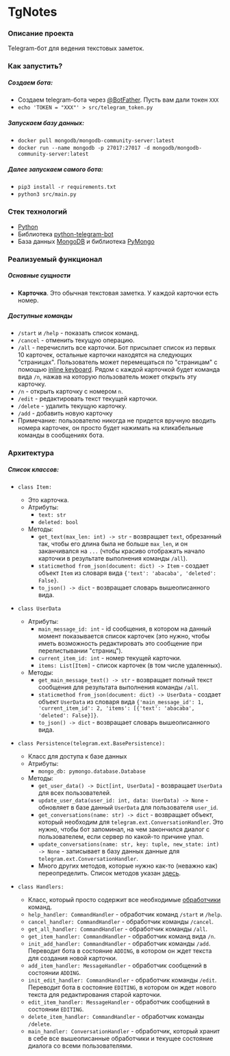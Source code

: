 # TgNotes

### Описание проекта
Telegram-бот для ведения текстовых заметок.

### Как запустить?
##### Создаем бота:
* Создаем telegram-бота через [@BotFather](https://t.me/botfather). Пусть вам дали токен ```XXX```
* ```echo 'TOKEN = "XXX"' > src/telegram_token.py```
##### Запускаем базу данных:
* ```docker pull mongodb/mongodb-community-server:latest```
* ```docker run --name mongodb -p 27017:27017 -d mongodb/mongodb-community-server:latest```
##### Далее запускаем самого бота:
* ```pip3 install -r requirements.txt```
* ```python3 src/main.py```

### Стек технологий
* [Python](https://www.python.org/)
* Библиотека [python-telegram-bot](https://python-telegram-bot.org/)
* База данных [MongoDB](https://www.mongodb.com/) и библиотека [PyMongo](https://pymongo.readthedocs.io/en/stable/)

### Реализуемый функционал
##### Основные сущности
* **Карточка**. Это обычная текстовая заметка. У каждой карточки есть номер.
##### Доступные команды
* ```/start``` и ```/help``` - показать список команд.
* ```/cancel``` - отменить текущую операцию.
* ```/all``` - перечислить все карточки. Бот присылает список из первых 10 карточек, остальные карточки находятся на следующих "страницах". Пользователь может перемещаться по "страницам" с помощью [inline keyboard](https://core.telegram.org/bots/features#inline-keyboards). Рядом с каждой карточкой будет команда вида ```/n```, нажав на которую пользователь может открыть эту карточку.
* ```/n``` - открыть карточку с номером ```n```.
* ```/edit``` - редактировать текст текущей карточки.
* ```/delete``` - удалить текущую карточку.
* ```/add``` - добавить новую карточку
* Примечание: пользователю никогда не придется вручную вводить номера карточек, он просто будет нажимать на кликабельные команды в сообщениях бота.

### Архитектура
##### Список классов:
* ```class Item:```
  * Это карточка.
  * Атрибуты:
    * ```text: str```
    * ```deleted: bool```
  * Методы:
    * ```get_text(max_len: int) -> str``` - возвращает ```text```, обрезанный так, чтобы его длина была не больше ```max_len```, и он заканчивался на ```...``` (чтобы красиво отображать начало карточки в результате выполнения команды ```/all```).
    * ```staticmethod from_json(document: dict) -> Item``` - создает объект ```Item``` из словаря вида ```{'text': 'abacaba', 'deleted': False}```.
    * ```to_json() -> dict``` - возвращает словарь вышеописанного вида.

* ```class UserData```
  * Атрибуты:
    * ```main_message_id: int``` - id сообщения, в котором на данный момент показывается список карточек (это нужно, чтобы иметь возможность редактировать это сообщение при перелистывании "страниц").
    * ```current_item_id: int``` - номер текущей карточки.
    * ```items: List[Item]``` - список карточек (в том числе удаленных).
  * Методы:
    * ```get_main_message_text() -> str``` - возвращает полный текст сообщения для результата выполнения команды ```/all```.
    * ```staticmethod from_json(document: dict) -> UserData``` - создает объект ```UserData``` из словаря вида ```{'main_message_id': 1, 'current_item_id': 2, 'items': [{'text': 'abacaba', 'deleted': False}]}```.
    * ```to_json() -> dict``` - возвращает словарь вышеописанного вида.

* ```class Persistence(telegram.ext.BasePersistence):```
  * Класс для доступа к базе данных
  * Атрибуты:
    * ```mongo_db: pymongo.database.Database```
  * Методы:
    * ```get_user_data() -> Dict[int, UserData]``` - возвращает ```UserData``` для всех пользователей.
    * ```update_user_data(user_id: int, data: UserData) -> None``` - обновляет в базе данный ```UserData``` для пользователя ```user_id```.
    * ```get_conversations(name: str) -> dict``` - возвращает объект, который необходим для ```telegram.ext.ConversationHandler```. Это нужно, чтобы бот запоминал, на чем закончился диалог с пользователем, если сервер по какой-то причине упал.
    * ```update_conversations(name: str, key: tuple, new_state: int) -> None``` - записывает в базу данных данные для ```telegram.ext.ConversationHandler```.
    * Много других методов, которые нужно как-то (неважно как) переопределить. Список методов указан [здесь](https://docs.python-telegram-bot.org/en/v21.1.1/telegram.ext.basepersistence.html).

* ```class Handlers:```
  * Класс, который просто содержит все необходимые [обработчики](https://docs.python-telegram-bot.org/en/v21.1.1/telegram.ext.handlers-tree.html) команд.
  * ```help_handler: CommandHandler``` - обработчик команд ```/start``` и ```/help```.
  * ```cancel_handler: CommandHandler``` - обработчик команды ```/cancel```.
  * ```get_all_handler: CommandHandler``` - обработчик команды ```/all```.
  * ```get_item_handler: CommandHandler``` - обработчик команд вида ```/n```.
  * ```init_add_handler: CommandHandler``` - обработчик команды ```/add```. Переводит бота в состояние ```ADDING```, в котором он ждет текста для создания новой карточки.
  * ```add_item_handler: MessageHandler``` - обработчик сообщений в состоянии ```ADDING```.
  * ```init_edit_handler: CommandHandler``` - обработчик команды ```/edit```. Переводит бота в состояние ```EDITING```, в котором он ждет нового текста для редактирования старой карточки.
  * ```edit_item_handler: MessageHandler``` - обработчик сообщений в состоянии ```EDITING```.
  * ```delete_item_handler: CommandHandler``` - обработчик команды ```/delete```.
  * ```main_handler: ConversationHandler``` - обработчик, который хранит в себе все вышеописанные обработчики и текущее состояние диалога со всеми пользователями.
